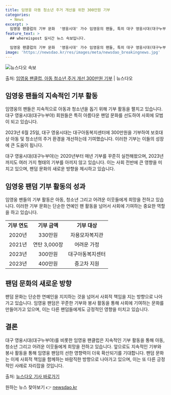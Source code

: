 ```yaml
---
title: 임영웅 아동 청소년 주거 개선을 위한 300만원 기부
categories:
  - News
excerpt: >
  임영웅 팬클럽의 기부 문화  '영웅시대' 가수 임영웅의 팬들, 특히 대구 영웅시대(대구누부야) 회원들은 지속…
feature_text: >
  ## whereispost 실시간 뉴스 속보입니다.

  임영웅 팬클럽의 기부 문화  '영웅시대' 가수 임영웅의 팬들, 특히 대구 영웅시대(대구누부야) 회원들은 지속…
image: 'https://newsdao.kr/res/images/meta/newsdao_breakingnews.jpg'
---
```


![뉴스다오 속보](https://newsdao.kr/res/images/meta/newsdao_breakingnews.jpg)

<p>출처: <a href="https://newsdao.kr/4493" rel="dofollow">임영웅 팬클럽, 아동 청소년 주거 개선 300만원 기부</a> | 뉴스다오</p>

<h2 data-ke-size="size26">임영웅 팬들의 지속적인 기부 활동</h2>
임영웅의 팬들은 지속적으로 아동과 청소년을 돕기 위해 기부 활동을 펼치고 있습니다. 대구 영웅시대(대구누부야) 회원들은 특히 아름다운 팬덤 문화를 선도하여 사회에 모범이 되고 있습니다. 

<p data-ke-size="size16">2023년 6월 25일, 대구 영웅시대는 대구아동복지센터에 300만원을 기부하여 보호대상 아동 및 청소년의 주거 환경을 개선하는데 기여했습니다. 이러한 기부는 이들의 성장에 큰 도움이 됩니다.</p>

<p data-ke-size="size16">대구 영웅시대(대구누부야)는 2020년부터 매년 기부를 꾸준히 실천해왔으며, 2023년까지도 여러 가지 형태의 기부를 아끼지 않고 있습니다. 이는 사회 전반에 큰 영향을 미치고 있으며, 팬덤 문화의 새로운 방향을 제시하고 있습니다.</p>

<h2 data-ke-size="size26">임영웅 팬덤 기부 활동의 성과</h2>
임영웅 팬들의 기부 활동은 아동, 청소년 그리고 어려운 이웃들에게 희망을 전하고 있습니다. 이러한 기부 문화는 단순한 연예인 팬 활동을 넘어서 사회에 기여하는 중요한 역할을 하고 있습니다. 

<table>
  <tr>
    <td style="text-align: center; height: 17px;"><b>기부 연도</b></td>
    <td style="text-align: center; height: 17px;"><b>기부 금액</b></td>
    <td style="text-align: center; height: 17px;"><b>기부 대상</b></td>
  </tr>
  <tr>
    <td style="text-align: center; height: 17px;">2020년</td>
    <td style="text-align: center; height: 17px;">330만원</td>
    <td style="text-align: center; height: 17px;">자용모자복지관</td>
  </tr>
  <tr>
    <td style="text-align: center; height: 17px;">2021년</td>
    <td style="text-align: center; height: 17px;">연탄 3,000장</td>
    <td style="text-align: center; height: 17px;">어려운 가정</td>
  </tr>
  <tr>
    <td style="text-align: center; height: 17px;">2023년</td>
    <td style="text-align: center; height: 17px;">300만원</td>
    <td style="text-align: center; height: 17px;">대구아동복지센터</td>
  </tr>
  <tr>
    <td style="text-align: center; height: 17px;">2023년</td>
    <td style="text-align: center; height: 17px;">400만원</td>
    <td style="text-align: center; height: 17px;">중고차 지원</td>
  </tr>
</table>

<h2 data-ke-size="size26">팬덤 문화의 새로운 방향</h2>
팬덤 문화는 단순한 연예인을 지지하는 것을 넘어서 사회적 책임을 지는 방향으로 나아가고 있습니다. 임영웅 팬덤은 꾸준한 기부와 봉사 활동을 통해 사회에 기여하는 문화를 만들어가고 있으며, 이는 다른 팬덤들에게도 긍정적인 영향을 미치고 있습니다.

<h2 data-ke-size="size26">결론</h2>
대구 영웅시대(대구누부야)를 비롯한 임영웅 팬클럽은 지속적인 기부 활동을 통해 아동, 청소년 그리고 어려운 이웃들에게 희망을 전하고 있습니다. 앞으로도 지속적인 기부와 봉사 활동을 통해 임영웅 팬덤의 선한 영향력이 더욱 확산되기를 기대합니다. 팬덤 문화는 이제 사회적 책임을 함께하는 바람직한 방향으로 나아가고 있으며, 이는 또 다른 긍정적인 사례로 자리잡을 것입니다.

출처: [뉴스다오 기사 바로가기](https://newsdao.kr/4493) 

원하는 뉴스 찾아보기 👉 <a href="https://newsdao.kr" rel="dofollow">newsdao.kr</a>


